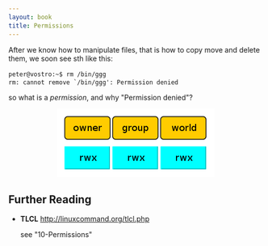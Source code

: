 ```yaml
---
layout: book
title: Permissions
---
```

After we know how to manipulate files, that is how to copy move and delete
them, we soon see sth like this:

    peter@vostro:~$ rm /bin/ggg
    rm: cannot remove `/bin/ggg': Permission denied

so what is a _permission_, and why "Permission denied"?


<center><img src="./images/rwx.png"></center>


## Further Reading

 - __TLCL__
   <http://linuxcommand.org/tlcl.php>

   see "10-Permissions"

